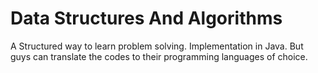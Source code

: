 # Data Structures And Algorithms
A Structured way to learn problem solving. Implementation in Java. But guys can translate the codes to their programming languages of choice.
